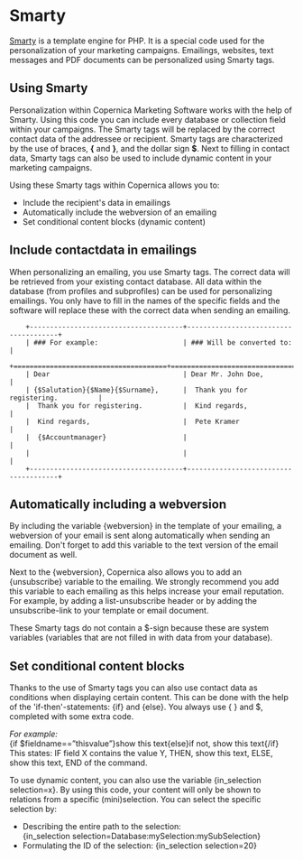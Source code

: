 # Smarty
[Smarty](http://www.copernica.com/en/about-us/news/smarty-2-to-smarty-3-copernica-whiteboard)
is a template engine for PHP. It is a special code used for the
personalization of your marketing campaigns. Emailings, websites, text
messages and PDF documents can be personalized using Smarty tags.

Using Smarty
------------

Personalization within Copernica Marketing Software works with the help
of Smarty. Using this code you can include every database or collection
field within your campaigns. The Smarty tags will be replaced by the
correct contact data of the addressee or recipient. Smarty tags are
characterized by the use of braces, **{** and **}**, and the dollar sign
**\$**. Next to filling in contact data, Smarty tags can also be used to
include dynamic content in your marketing campaigns.

Using these Smarty tags within Copernica allows you to:

-   Include the recipient's data in emailings
-   Automatically include the webversion of an emailing
-   Set conditional content blocks (dynamic content)

Include contactdata in emailings
--------------------------------

When personalizing an emailing, you use Smarty tags. The correct data
will be retrieved from your existing contact database. All data within
the database (from profiles and subprofiles) can be used for
personalizing emailings. You only have to fill in the names of the
specific fields and the software will replace these with the correct
data when sending an emailing.

        +--------------------------------------+--------------------------------------+
        | ### For example:                     | ### Will be converted to:            |
        +======================================+======================================+
        | Dear                                 | Dear Mr. John Doe,                   |
        | {$Salutation}{$Name}{$Surname},      |  Thank you for registering.          |
        |  Thank you for registering.          |  Kind regards,                       |
        |  Kind regards,                       |  Pete Kramer                         |
        |  {$Accountmanager}                   |                                      |
        |                                      |                                      |
        +--------------------------------------+--------------------------------------+

Automatically including a webversion
------------------------------------

By including the variable {webversion} in the template of your emailing,
a webversion of your email is sent along automatically when sending an
emailing. Don't forget to add this variable to the text version of the
email document as well.

Next to the {webversion}, Copernica also allows you to add an
{unsubscribe} variable to the emailing. We strongly recommend you add
this variable to each emailing as this helps increase your email
reputation. For example, by adding a list-unsubscribe header or by
adding the unsubscribe-link to your template or email document.

These Smarty tags do not contain a \$-sign because these are system
variables (variables that are not filled in with data from your
database).

Set conditional content blocks
------------------------------

Thanks to the use of Smarty tags you can also use contact data as
conditions when displaying certain content. This can be done with the
help of the 'if-then'-statements: {if} and {else}. You always use { }
and \$, completed with some extra code.

*For example:*\
 {if \$fieldname==”thisvalue”}show this text{else}if not, show this
text{/if}\
 This states: IF field X contains the value Y, THEN, show this text,
ELSE, show this text, END of the command.

To use dynamic content, you can also use the variable {in\_selection
selection=x}. By using this code, your content will only be shown to
relations from a specific (mini)selection. You can select the specific
selection by:

-   Describing the entire path to the selection: \
    {in\_selection selection=Database:mySelection:mySubSelection}
-   Formulating the ID of the selection: {in\_selection selection=20}

